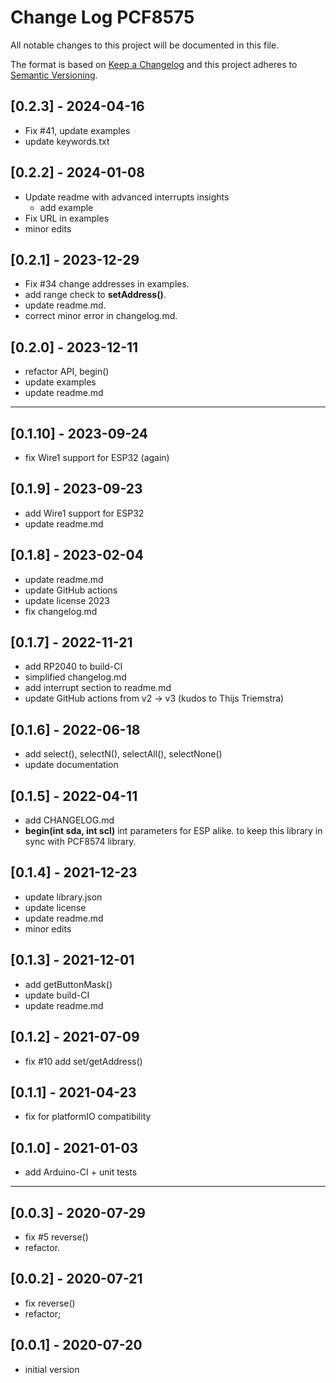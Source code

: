 # Change Log PCF8575

All notable changes to this project will be documented in this file.

The format is based on [Keep a Changelog](http://keepachangelog.com/)
and this project adheres to [Semantic Versioning](http://semver.org/).


## [0.2.3] - 2024-04-16
- Fix #41, update examples
- update keywords.txt

## [0.2.2] - 2024-01-08
- Update readme with advanced interrupts insights
  - add example
- Fix URL in examples
- minor edits

## [0.2.1] - 2023-12-29
- Fix #34 change addresses in examples.
- add range check to **setAddress()**.
- update readme.md.
- correct minor error in changelog.md.

## [0.2.0] - 2023-12-11
- refactor API, begin()
- update examples
- update readme.md

----

## [0.1.10] - 2023-09-24
- fix Wire1 support for ESP32 (again)

## [0.1.9] - 2023-09-23
- add Wire1 support for ESP32
- update readme.md

## [0.1.8] - 2023-02-04
- update readme.md
- update GitHub actions
- update license 2023
- fix changelog.md

## [0.1.7] - 2022-11-21
- add RP2040 to build-CI
- simplified changelog.md
- add interrupt section to readme.md
- update GitHub actions from v2 -> v3  (kudos to Thijs Triemstra)

## [0.1.6] - 2022-06-18
- add select(), selectN(), selectAll(), selectNone()
- update documentation

## [0.1.5] - 2022-04-11
- add CHANGELOG.md
- **begin(int sda, int scl)** int parameters for ESP alike.
to keep this library in sync with PCF8574 library.

## [0.1.4] - 2021-12-23  
- update library.json
- update license
- update readme.md
- minor edits

## [0.1.3] - 2021-12-01
- add getButtonMask()
- update build-CI
- update readme.md

## [0.1.2] - 2021-07-09
- fix #10 add set/getAddress() 

## [0.1.1] - 2021-04-23
- fix for platformIO compatibility

## [0.1.0] - 2021-01-03
- add Arduino-CI + unit tests

----

## [0.0.3] - 2020-07-29
- fix #5 reverse()
- refactor.

## [0.0.2] - 2020-07-21
- fix reverse()
- refactor;

## [0.0.1] - 2020-07-20
- initial version

